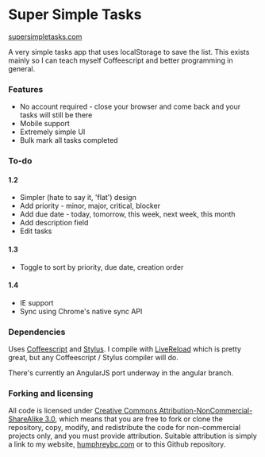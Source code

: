 Super Simple Tasks
==================
[supersimpletasks.com](http://supersimpletasks.com)

A very simple tasks app that uses localStorage to save the list. This exists mainly so I can teach myself Coffeescript and better programming in general.

### Features

* No account required - close your browser and come back and your tasks will still be there
* Mobile support
* Extremely simple UI
* Bulk mark all tasks completed

### To-do

#### 1.2

* Simpler (hate to say it, 'flat') design
* Add priority - minor, major, critical, blocker
* Add due date - today, tomorrow, this week, next week, this month
* Add description field
* Edit tasks

#### 1.3

* Toggle to sort by priority, due date, creation order

#### 1.4

* IE support
* Sync using Chrome's native sync API

### Dependencies

Uses [Coffeescript](http://coffeescript.org/) and [Stylus](http://learnboost.github.com/stylus/). I compile with [LiveReload](http://livereload.com/) which is pretty great, but any Coffeescript / Stylus compiler will do.

There's currently an AngularJS port underway in the angular branch.

### Forking and licensing

All code  is licensed under [Creative Commons Attribution-NonCommercial-ShareAlike 3.0](http://creativecommons.org/licenses/by-nc-sa/3.0/), which means that you are free to fork or clone the repository, copy, modify, and redistribute the code for non-commercial projects only, and you must provide attribution. Suitable attribution is simply a link to my website, [humphreybc.com](http://humphreybc.com) or to this Github repository.
